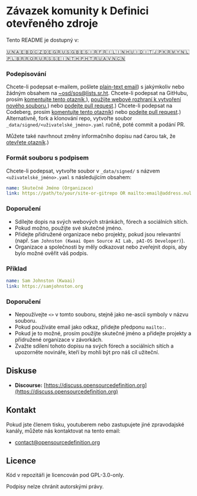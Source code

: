 # Závazek komunity k Definici otevřeného zdroje

Tento README je dostupný v:
<!-- TRANSLATIONS_START -->
[🇺🇳](README.md)[🇦🇪](README_ar-AE.md)[🇧🇩](README_bn-BD.md)[🇨🇿](README_cs-CZ.md)[🇩🇪](README_de-DE.md)[🇬🇷](README_el-GR.md)[🇺🇸](README_en-US.md)[🇬🇧](README_en-GB.md)[🇪🇸](README_es-ES.md)[🇮🇷](README_fa-IR.md)[🇫🇷](README_fr-FR.md)[🇮🇱](README_he-IL.md)[🇮🇳](README_hi-IN.md)[🇭🇺](README_hu-HU.md)[🇮🇩](README_id-ID.md)[🇮🇹](README_it-IT.md)[🇯🇵](README_ja-JP.md)[🇰🇷](README_ko-KR.md)[🇲🇾](README_ms-MY.md)[🇳🇱](README_nl-NL.md)[🇵🇱](README_pl-PL.md)[🇧🇷](README_pt-BR.md)[🇷🇴](README_ro-RO.md)[🇷🇺](README_ru-RU.md)[🇷🇸](README_sr-RS.md)[🇸🇪](README_sv-SE.md)[🇮🇳](README_ta-IN.md)[🇹🇭](README_th-TH.md)[🇵🇭](README_tl-PH.md)[🇹🇷](README_tr-TR.md)[🇺🇦](README_uk-UA.md)[🇻🇳](README_vi-VN.md)[🇨🇳](README_zh-CN.md)
<!-- TRANSLATIONS_END -->

### Podepisování

Chcete-li podepsat e-mailem, pošlete [plain-text email](https://useplaintext.email/)) s jakýmkoliv nebo žádným obsahem na [~osd/sos@lists.sr.ht](mailto:~osd/sos@lists.sr.ht).
Chcete-li podepsat na GitHubu, prosím [komentujte tento otazník](https://github.com/OpenSourceDefinition/sos/issues/1),), [použijte webové rozhraní k vytvoření nového souboru](https://github.com/OpenSourceDefinition/sos/new/main/_data/signed),) nebo [podejte pull request](https://github.com/OpenSourceDefinition/sos/pulls).)
Chcete-li podepsat na Codeberg, prosím [komentujte tento otazník](https://codeberg.org/osd/sos/issues/1)) nebo [podejte pull request](https://codeberg.org/osd/sos/pulls).)
Alternativně, fork a klonování repo, vytvořte soubor `_data/signed/<uživatelské_jméno>.yaml` ručně, poté commit a podání PR.

Můžete také navrhnout změny informačního dopisu nad čarou tak, že [otevřete otazník](https://codeberg.org/osd/sos/issues).)

### Formát souboru s podpisem

Chcete-li podepsat, vytvořte soubor v `_data/signed/` s názvem `<uživatelské_jméno>.yaml` s následujícím obsahem:

```yaml
name: Skutečné Jméno (Organizace)
link: https://path/to/your/site-or-gitrepo OR mailto:email@address.nul
```

### Doporučení
- Sdílejte dopis na svých webových stránkách, fórech a sociálních sítích.
- Pokud možno, použijte své skutečné jméno.
- Přidejte přidružené organizace nebo projekty, pokud jsou relevantní (např. `Sam Johnston (Kwaai Open Source AI Lab, pAI-OS Developer)`).
- Organizace a společnosti by měly odkazovat nebo zveřejnit dopis, aby bylo možné ověřit váš podpis.

### Příklad

```yaml
name: Sam Johnston (Kwaai)
link: https://samjohnston.org
```

### Doporučení

- Nepoužívejte `<>` v tomto souboru, stejně jako ne-ascii symboly v názvu souboru.
- Pokud používáte email jako odkaz, přidejte předponu `mailto:`.
- Pokud je to možné, prosím použijte skutečné jméno a přidejte projekty a přidružené organizace v závorkách.
- Zvažte sdílení tohoto dopisu na svých fórech a sociálních sítích a upozorněte novináře, kteří by mohli být pro náš cíl užiteční.

## Diskuse

- **Discourse:** [https://discuss.opensourcedefinition.org](https://discuss.opensourcedefinition.org)

## Kontakt
Pokud jste členem tisku, youtuberem nebo zastupujete jiné zpravodajské kanály, můžete nás kontaktovat na tento email:
- [contact@opensourcedefinition.org](mailto:contact@opensourcedefinition.org)

## Licence
Kód v repozitáři je licencován pod GPL-3.0-only.

Podpisy nelze chránit autorskými právy.